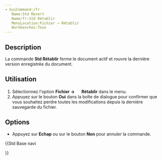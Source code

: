```yaml
---
- GuiCommand:/fr
   Name:Std Revert
   Name/fr:Std Rétablir
   MenuLocation:Fichier → Rétablir
   Workbenches:Tous
---
```


## Description

La commande **Std Rétablir** ferme le document actif et rouvre la dernière version enregistrée du document.

## Utilisation

1.  Sélectionnez l\'option **Fichier → <img src="images/Std_Revert.svg" width=16px> Rétablir** dans le menu.
2.  Appuyez sur le bouton **Oui** dans la boîte de dialogue pour confirmer que vous souhaitez perdre toutes les modifications depuis la dernière sauvegarde du fichier.

## Options

-   Appuyez sur **Echap** ou sur le bouton **Non** pour annuler la commande.





{{Std Base navi

}}  
